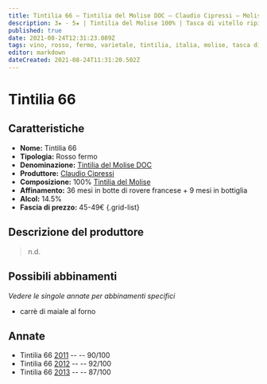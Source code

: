 ```yaml
---
title: Tintilia 66 – Tintilia del Molise DOC – Claudio Cipressi – Molise (IT) – 45-49€
description: 3★ - 5★ | Tintilia del Molise 100% | Tasca di vitello ripiena di funghi
published: true
date: 2021-08-24T12:31:23.089Z
tags: vino, rosso, fermo, varietale, tintilia, italia, molise, tasca di vitello ripiena di funghi, 45-49€, 5 stelle
editor: markdown
dateCreated: 2021-08-24T11:31:20.502Z
---
```


# Tintilia 66

## Caratteristiche
- **Nome:** Tintilia 66
- **Tipologia:** Rosso fermo
- **Denominazione:** [Tintilia del Molise DOC](/denominazioni/Italia/Molise/DOC/Tintilia-del-Molise) 
- **Produttore:** [Claudio Cipressi](/produttori/Italia/Molise/Claudio-Cipressi) 
- **Composizione:** 100% [Tintilia del Molise](/vitigni/Italia/bacca-nera/tintilia-del-molise)
- **Affinamento:** 36 mesi in botte di rovere francese + 9 mesi in bottiglia
- **Alcol:** 14.5%
- **Fascia di prezzo:** 45-49€
{.grid-list}

## Descrizione del produttore

> n.d.

## Possibili abbinamenti
*Vedere le singole annate per abbinamenti specifici*

-  carrè di maiale al forno

## Annate
- Tintilia 66 [2011](/vini/Italia/Molise/Claudio-Cipressi/Tintilia-66/2011) -- <span class="star-4"></span> -- 90/100
- Tintilia 66 [2012](/vini/Italia/Molise/Claudio-Cipressi/Tintilia-66/2012) -- <span class="star-5"></span> -- 92/100
- Tintilia 66 [2013](/vini/Italia/Molise/Claudio-Cipressi/Tintilia-66/2013) -- <span class="star-3"></span> -- 87/100




